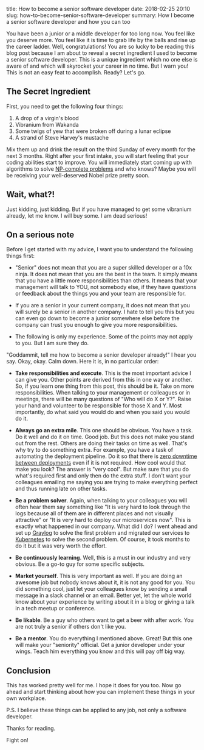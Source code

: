 title: How to become a senior software developer
date: 2018-02-25 20:10
slug: how-to-become-senior-software-developer
summary: How I become a senior software developer and how you can too

You have been a junior or a middle developer for too long now. You feel like you deserve more. You feel like it is time 
to grab life by the balls and rise up the career ladder. Well, congratulations! You are so lucky to be reading this blog post 
because I am about to reveal a secret ingredient I used to become a senior software developer. This is a unique ingredient
which no one else is aware of and which will skyrocket your career in no time. But I warn you! This is not an easy feat 
to accomplish. Ready? Let's go.

## The Secret Ingredient

First, you need to get the following four things:

1. A drop of a virgin's blood
2. Vibranium from Wakanda
3. Some twigs of yew that were broken off during a lunar eclipse
4. A strand of Steve Harvey's mustache

Mix them up and drink the result on the third Sunday of every month for the next 3 months. Right after your first intake,
you will start feeling that your coding abilities start to improve. You will immediately start coming up with algorithms
to solve [NP-complete problems](https://en.wikipedia.org/wiki/NP-completeness) and who knows? Maybe you will be receiving your
well-deserved Nobel prize pretty soon.

## Wait, what?!

Just kidding, just kidding. But if you have managed to get some vibranium already, let me know. I will buy some. I am dead 
serious!

## On a serious note

Before I get started with my advice, I want you to understand the following things first:

- "Senior" does not mean that you are a super skilled developer or a 10x ninja. It does not mean that you are the best
in the team. It simply means that you have a little more responsibilities than others. It means that your management will
talk to YOU, not somebody else, if they have questions or feedback about the things you and your team are responsible for.

- If you are a senior in your current company, it does not mean that you will surely be a senior in another company. I hate 
to tell you this but you can even go down to become a junior somewhere else before the company can trust you enough to give you
more responsibilities.

- The following is only my experience. Some of the points may not apply to you. But I am sure they do.

"Goddammit, tell me how to become a senior developer already!" I hear you say. Okay, okay. Calm down. Here it is, in no particular order:

- **Take responsibilities and execute**. This is the most important advice I can give you. Other points are derived from this in one way or another. 
So, if you learn one thing from this post, this should be it. Take on more responsibilities. When talking to your 
management or colleagues or in meetings, there will be many questions of "Who will do X or Y?". Raise your hand and 
volunteer to be responsible for those X and Y. Most importantly, do what said you would do and when you said you would do it. 

- **Always go an extra mile**. This one should be obvious. You have a task. Do it well and do it on time. Good job. But 
this does not make you stand out from the rest. Others are doing their tasks on time as well. That's why try to do something
extra. For example, you have a task of automating the deployment pipeline. Do it so that there is [zero downtime between deployments](/posts/zero-downtime-deployment-with-kubernetes/) 
even if it is not required. How cool would that make you look? The answer is "very cool". But make sure that you do what's required first
and only then do the extra stuff. I don't want your colleagues emailing me saying you are trying to make everything perfect and thus
running late on other tasks.

- **Be a problem solver**. Again, when talking to your colleagues you will often hear them say something like "It is very hard to look through the logs 
because all of them are in different places and not visually attractive" or "It is very hard to deploy our microservices now". 
This is exactly what happened in our company. What did I do? I went ahead and set up [Graylog](https://www.graylog.org) to solve the first problem and 
migrated our services to [Kubernetes](https://kubernetes.io) to solve the second problem. Of course, it took months to do it but it was 
very worth the effort. 

- **Be continuously learning**. Well, this is a must in our industry and very obvious. Be a go-to guy for some specific subjects.

- **Market yourself**. This is very important as well. If you are doing an awesome job but nobody knows about it, it is not any good for you.
You did something cool, just let your colleagues know by sending a small message in a slack channel or an email. Better yet, let the whole 
world know about your experience by writing about it in a blog or giving a talk in a tech meetup or conference.
 
- **Be likable**. Be a guy who others want to get a beer with after work. You are not truly a senior if others don't like you.

- **Be a mentor**. You do everything I mentioned above. Great! But this one will make your "seniority" official. Get a junior 
developer under your wings. Teach him everything you know and this will pay off big way.

## Conclusion
 
This has worked pretty well for me. I hope it does for you too. Now go ahead and start thinking about how you can implement these 
things in your own workplace. 

P.S. I believe these things can be applied to any job, not only a software developer.

Thanks for reading.

Fight on!
